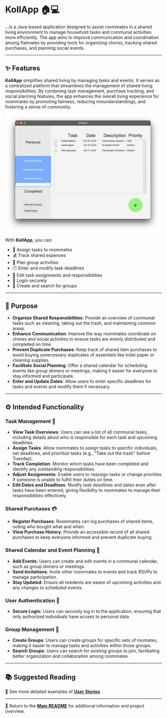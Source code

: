 # KollApp 🏠💻

...is a Java-based application designed to assist roommates in a shared living environment to manage household tasks and communal activities more efficiently. The app aims to improve communication and coordination among flatmates by providing tools for organizing chores, tracking shared purchases, and planning social events.

---

## ✨ Features

**KollApp** simplifies shared living by managing tasks and events. It serves as a centralized platform that streamlines the management of shared living responsibilities. By combining task management, purchase tracking, and social planning features, the app enhances the overall living experience for roommates by promoting fairness, reducing misunderstandings, and fostering a sense of community.

<img src="./img/illustration.png" alt="KollApp Screenshot" style="width: 500px; height=400px;">

With **KollApp**, you can:

- 📝 Assign tasks to roommates
- 💰 Track shared expenses
- 📅 Plan group activities
- 🕒 Enter and modify task deadlines
- 🔧 Edit task assignments and responsibilities
- 🔐 Login securely
- 👥 Create and search for groups

---

## 🎯 Purpose

- **Organize Shared Responsibilities**: Provide an overview of communal tasks such as cleaning, taking out the trash, and maintaining common areas.
- **Enhance Communication**: Improve the way roommates coordinate on chores and social activities to ensure tasks are evenly distributed and completed on time.
- **Prevent Duplicate Purchases**: Keep track of shared item purchases to avoid buying unnecessary duplicates of essentials like toilet paper or cleaning supplies.
- **Facilitate Social Planning**: Offer a shared calendar for scheduling events like group dinners or meetings, making it easier for everyone to stay informed and participate.
- **Enter and Update Dates**: Allow users to enter specific deadlines for tasks and events and modify them if necessary.

---

## ⚙️ Intended Functionality

### Task Management 📝

- **View Task Overviews**: Users can see a list of all communal tasks, including details about who is responsible for each task and upcoming deadlines.
- **Assign Tasks**: Allow roommates to assign tasks to specific individuals, set deadlines, and prioritize tasks (e.g., "Take out the trash" before Tuesday).
- **Track Completion**: Monitor which tasks have been completed and identify any outstanding responsibilities.
- **Adjust Assignments**: Enable users to reassign tasks or change priorities if someone is unable to fulfill their duties on time.
- **Edit Dates and Deadlines**: Modify task deadlines and dates even after tasks have been entered, giving flexibility to roommates to manage their responsibilities effectively.

### Shared Purchases 💳

- **Register Purchases**: Roommates can log purchases of shared items, noting who bought what and when.
- **View Purchase History**: Provide an accessible record of all shared purchases to keep everyone informed and prevent duplicate buying.

### Shared Calendar and Event Planning 📅

- **Add Events**: Users can create and edit events in a communal calendar, such as group dinners or meetings.
- **Send Invitations**: Invite other roommates to events and track RSVPs to manage participation.
- **Stay Updated**: Ensure all residents are aware of upcoming activities and any changes to scheduled events.

### User Authentication 🔐

- **Secure Login**: Users can securely log in to the application, ensuring that only authorized individuals have access to personal data.
  
### Group Management 👥

- **Create Groups**: Users can create groups for specific sets of roomates, making it easier to manage tasks and activities within those groups.
- **Search Groups**: Users can search for existing groups to join, facilitating better organization and collaboration among roommates.

---

## 📚 Suggested Reading

📖 See more detailed examples of **[User Stories](/docs/user_stories.md)**

---

📖 Return to the **[Main README](../readme.md)** for additional information and project overview.
